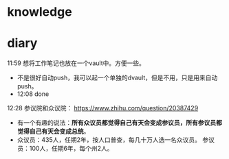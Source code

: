 # knowledge


# diary
11:59 想将工作笔记也放在一个vault中。方便一些。
- 不是很好自动push，我可以起一个单独的dvault，但是不用，只是用来自动push。
- 12:08 done 

12:28 参议院和众议院： https://www.zhihu.com/question/20387429 
- 有一个有趣的说法：**所有众议员都觉得自己有天会变成参议员，所有参议员都觉得自己有天会变成总统**。
- 众议员：435人，任期2年，按人口普查，每几十万人选一名众议员。 参议员：100人，任期6年，每个州2人。